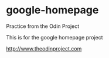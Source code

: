 # google-homepage
Practice from the Odin Project

This is for the google homepage project

http://www.theodinproject.com
